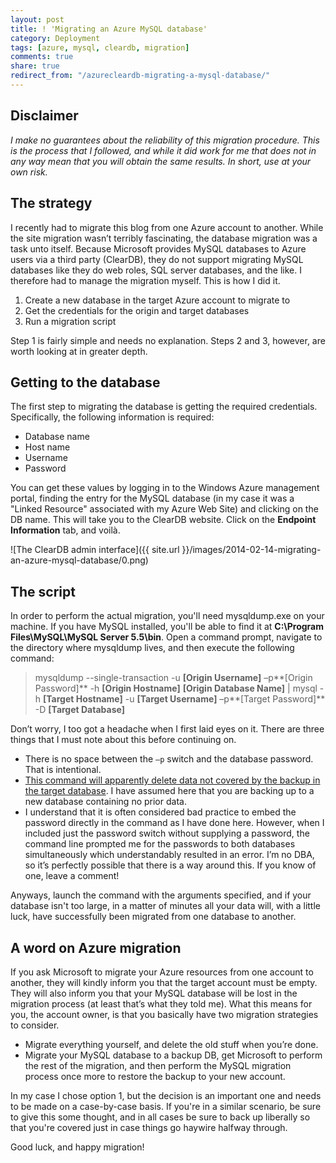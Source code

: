 ```yaml
---
layout: post
title: ! 'Migrating an Azure MySQL database'
category: Deployment
tags: [azure, mysql, cleardb, migration]
comments: true
share: true
redirect_from: "/azurecleardb-migrating-a-mysql-database/"
---
```

## Disclaimer

*I make no guarantees about the reliability of this migration procedure. This is the process that I followed, and while it did work for me that does not in any way mean that you will obtain the same results. In short, use at your own risk.*

## The strategy

I recently had to migrate this blog from one Azure account to another. While the site migration wasn’t terribly fascinating, the database migration was a task unto itself. Because Microsoft provides MySQL databases to Azure users via a third party (ClearDB), they do not support migrating MySQL databases like they do web roles, SQL server databases, and the like. I therefore had to manage the migration myself. This is how I did it.

<ol>
<li>Create a new database in the target Azure account to migrate to</li>
<li>Get the credentials for the origin and target databases</li>
<li>Run a migration script</li>
</ol>
Step 1 is fairly simple and needs no explanation. Steps 2 and 3, however, are worth looking at in greater depth.

## Getting to the database

The first step to migrating the database is getting the required credentials. Specifically, the following information is required:

+ Database name
+ Host name
+ Username
+ Password

You can get these values by logging in to the Windows Azure management portal, finding the entry for the MySQL database (in my case it was a "Linked Resource" associated with my Azure Web Site) and clicking on the DB name. This will take you to the ClearDB website. Click on the **Endpoint Information** tab, and voil&agrave;.

![The ClearDB admin interface]({{ site.url }}/images/2014-02-14-migrating-an-azure-mysql-database/0.png)

## The script

In order to perform the actual migration, you'll need mysqldump.exe on your machine. If you have MySQL installed, you'll be able to find it at **C:\Program Files\MySQL\MySQL Server 5.5\bin**. Open a command prompt, navigate to the directory where mysqldump lives, and then execute the following command:

> mysqldump --single-transaction -u **[Origin Username]** –p**[Origin Password]** -h **[Origin Hostname]** **[Origin Database Name]** | mysql -h **[Target Hostname]** -u **[Target Username]** –p**[Target Password]** -D **[Target Database]**

Don’t worry, I too got a headache when I first laid eyes on it. There are three things that I must note about this before continuing on.

+ There is no space between the `–p` switch and the database password. That is intentional.
+ [This command will apparently delete data not covered by the backup in the target database](http://stackoverflow.com/q/5475200/1068266). I have assumed here that you are backing up to a new database containing no prior data.
+ I understand that it is often considered bad practice to embed the password directly in the command as I have done here. However, when I included just the password switch without supplying a password, the command line prompted me for the passwords to both databases simultaneously which understandably resulted in an error. I’m no DBA, so it’s perfectly possible that there is a way around this. If you know of one, leave a comment!

Anyways, launch the command with the arguments specified, and if your database isn't too large, in a matter of minutes all your data will, with a little luck, have successfully been migrated from one database to another.

## A word on Azure migration

If you ask Microsoft to migrate your Azure resources from one account to another, they will kindly inform you that the target account must be empty. They will also inform you that your MySQL database will be lost in the migration process (at least that’s what they told me). What this means for you, the account owner, is that you basically have two migration strategies to consider.

+ Migrate everything yourself, and delete the old stuff when you’re done.
+ Migrate your MySQL database to a backup DB, get Microsoft to perform the rest of the migration, and then perform the MySQL migration process once more to restore the backup to your new account.

In my case I chose option 1, but the decision is an important one and needs to be made on a case-by-case basis. If you're in a similar scenario, be sure to give this some thought, and in all cases be sure to back up liberally so that you're covered just in case things go haywire halfway through.

Good luck, and happy migration!